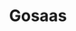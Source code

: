 ---
enabled: true
title: "Gosaas"
description: "Landing Page Theme"
image_webp: images/templates/gosaas.webp
image: images/templates/gosaas.jpg
link: "https://gosaas.tristangoetz.me"

---
